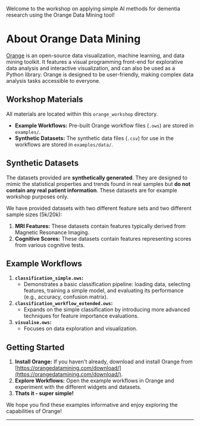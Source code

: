 Welcome to the workshop on applying simple AI methods for dementia research using the Orange Data Mining tool!

# About Orange Data Mining
[Orange](https://orangedatamining.com/) is an open-source data visualization, machine learning, and data mining toolkit. It features a visual programming front-end for explorative data analysis and interactive visualization, and can also be used as a Python library. Orange is designed to be user-friendly, making complex data analysis tasks accessible to everyone.

## Workshop Materials
All materials are located within this `orange_workshop` directory.
 
* **Example Workflows:** Pre-built Orange workflow files (`.ows`) are stored in `examples/`.
* **Synthetic Datasets:** The synthetic data files (`.csv`) for use in the workflows are stored in `examples/data/`.

## Synthetic Datasets
The datasets provided are **synthetically generated**. They are designed to mimic the statistical properties and trends found in real samples but **do not contain any real patient information**. These datasets are for example workshop purposes only.

We have provided datasets with two different feature sets and two different sample sizes (5k/20k):
1.  **MRI Features:** These datasets contain features typically derived from Magnetic Resonance Imaging.
2.  **Cognitive Scores:** These datasets contain features representing scores from various cognitive tests.

## Example Workflows
1.  **`classification_simple.ows`:**
    * Demonstrates a basic classification pipeline: loading data, selecting features, training a simple model, and evaluating its performance (e.g., accuracy, confusion matrix).
2.  **`classification_workflow_extended.ows`:**
    * Expands on the simple classification by introducing more advanced techniques for feature importance evaluations. 
3.  **`visualise.ows`:**
    * Focuses on data exploration and visualization.

## Getting Started
1.  **Install Orange:** If you haven't already, download and install Orange from [https://orangedatamining.com/download/](https://orangedatamining.com/download/).
2.  **Explore Workflows:** Open the example workflows in Orange and experiment with the different widgets and datasets.
3.  **Thats it - super simple!**

We hope you find these examples informative and enjoy exploring the capabilities of Orange!

---
